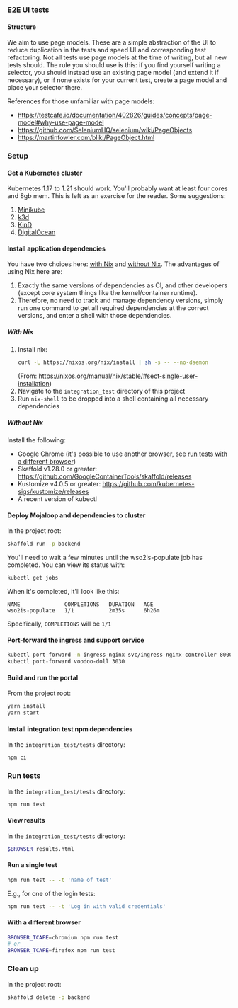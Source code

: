 ### E2E UI tests

#### Structure
We aim to use page models. These are a simple abstraction of the UI to reduce duplication in the
tests and speed UI and corresponding test refactoring. Not all tests use page models at the time of
writing, but all new tests should. The rule you should use is this: if you find yourself writing a
selector, you should instead use an existing page model (and extend it if necessary), or if none
exists for your current test, create a page model and place your selector there.

References for those unfamiliar with page models:
- https://testcafe.io/documentation/402826/guides/concepts/page-model#why-use-page-model
- https://github.com/SeleniumHQ/selenium/wiki/PageObjects
- https://martinfowler.com/bliki/PageObject.html

### Setup

#### Get a Kubernetes cluster

Kubernetes 1.17 to 1.21 should work. You'll probably want at least four cores and 8gb mem. This is
left as an exercise for the reader. Some suggestions:
1. [Minikube](https://minikube.sigs.k8s.io/docs/)
2. [k3d](https://k3d.io/)
3. [KinD](https://kind.sigs.k8s.io/docs/)
4. [DigitalOcean](https://www.digitalocean.com/products/kubernetes/)

#### Install application dependencies
You have two choices here: [with Nix](#with-nix) and [without Nix](#without-nix). The advantages of
using Nix here are:
1. Exactly the same versions of dependencies as CI, and other developers (except core system things
   like the kernel/container runtime).
2. Therefore, no need to track and manage dependency versions, simply run one command to get all
   required dependencies at the correct versions, and enter a shell with those dependencies.

##### With Nix
1. Install nix:
    ```sh
    curl -L https://nixos.org/nix/install | sh -s -- --no-daemon
    ```
    (From: https://nixos.org/manual/nix/stable/#sect-single-user-installation)
2. Navigate to the `integration_test` directory of this project
3. Run `nix-shell` to be dropped into a shell containing all necessary dependencies

##### Without Nix
Install the following:
- Google Chrome (it's possible to use another browser, see [run tests with a different browser](#with-a-different-browser))
- Skaffold v1.28.0 or greater: https://github.com/GoogleContainerTools/skaffold/releases
- Kustomize v4.0.5 or greater: https://github.com/kubernetes-sigs/kustomize/releases
- A recent version of kubectl

#### Deploy Mojaloop and dependencies to cluster
In the project root:
```sh
skaffold run -p backend
```
You'll need to wait a few minutes until the wso2is-populate job has completed. You can view its status
with:
```sh
kubectl get jobs
```
When it's completed, it'll look like this:
```
NAME              COMPLETIONS   DURATION   AGE
wso2is-populate   1/1           2m35s      6h26m
```
Specifically, `COMPLETIONS` will be `1/1`

#### Port-forward the ingress and support service
```sh
kubectl port-forward -n ingress-nginx svc/ingress-nginx-controller 8000:80
kubectl port-forward voodoo-doll 3030
```

#### Build and run the portal
From the project root:
```sh
yarn install
yarn start
```

#### Install integration test npm dependencies
In the `integration_test/tests` directory:
```sh
npm ci
```

### Run tests
In the `integration_test/tests` directory:
```sh
npm run test
```

#### View results
In the `integration_test/tests` directory:
```sh
$BROWSER results.html
```

#### Run a single test
```sh
npm run test -- -t 'name of test'
```
E.g., for one of the login tests:
```sh
npm run test -- -t 'Log in with valid credentials'
```

#### With a different browser
```sh
BROWSER_TCAFE=chromium npm run test
# or
BROWSER_TCAFE=firefox npm run test
```

### Clean up
In the project root:
```sh
skaffold delete -p backend
```
